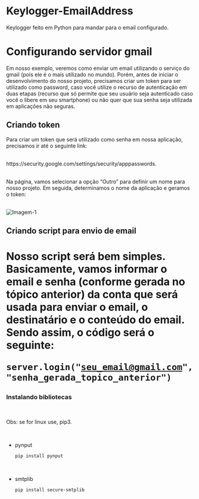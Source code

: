 # Keylogger-EmailAddress
 Keylogger feito em Python para mandar para o email configurado. <br>
<h1>Configurando servidor gmail</h1>
<p>Em nosso exemplo, veremos como enviar um email utilizando o serviço do gmail (pois ele é o mais utilizado no mundo). Porém, antes de iniciar o desenvolvimento do nosso projeto, precisamos criar um token para ser utilizado como password, caso você utilize o recurso de autenticação em duas etapas (recurso que só permite que seu usuário seja autenticado caso você o libere em seu smartphone) ou não quer que sua senha seja utilizada em aplicações não seguras.</p>

<h2>Criando token</h2>
<p>Para criar um token que será utilizado como senha em nossa aplicação, precisamos ir até o seguinte link:</p><br>
https://security.google.com/settings/security/apppasswords.<br><br>

<p>Na página, vamos selecionar a opção “Outro” para definir um nome para nosso projeto. Em seguida, determinamos o nome da aplicação e geramos o token:</p><br>
<img src="https://dkrn4sk0rn31v.cloudfront.net/2019/07/17105826/image-20190717104049935.png" alt="Imagem-1">

<h2>Criando script para envio de email<h1>
<p>Nosso script será bem simples. Basicamente, vamos informar o email e senha (conforme gerada no tópico anterior) da conta que será usada para enviar o email, o destinatário e o conteúdo do email. Sendo assim, o código será o seguinte:</p>

<code>server.login("seu_email@gmail.com", "senha_gerada_topico_anterior")</code><br>

<h3>Instalando bibliotecas</h3><br>
<p>Obs: se for linux use, pip3.</p><br>

* pynput
  ```sh
  pip install pynput
  ```
<br>

* smtplib
  ```sh
  pip install secure-smtplib
  ```